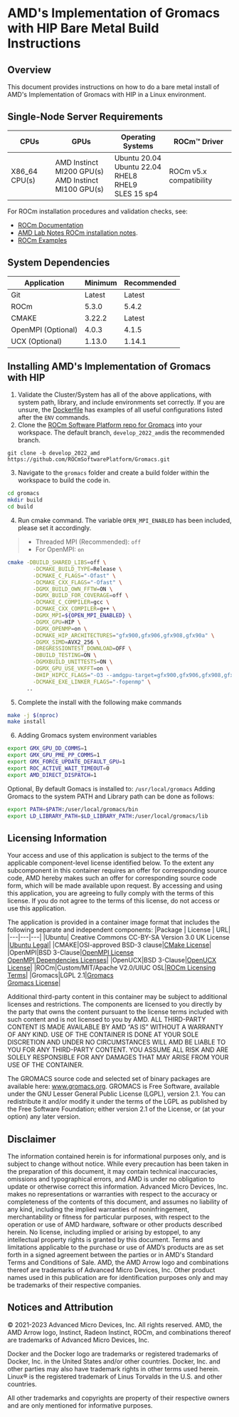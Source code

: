 # AMD's Implementation of Gromacs with HIP Bare Metal Build Instructions

## Overview
This document provides instructions on how to do a bare metal install of AMD's Implementation of Gromacs with HIP in a Linux environment. 

## Single-Node Server Requirements
| CPUs | GPUs | Operating Systems | ROCm™ Driver |
| ---- | ---- | ----------------- | ------------ |
| X86_64 CPU(s) | AMD Instinct MI200 GPU(s) <br>  AMD Instinct MI100 GPU(s) | Ubuntu 20.04 <br> Ubuntu 22.04 <BR> RHEL8 <br> RHEL9 <br> SLES 15 sp4 | ROCm v5.x compatibility |

For ROCm installation procedures and validation checks, see:
* [ROCm Documentation](https://rocm.docs.amd.com)
* [AMD Lab Notes ROCm installation notes](https://github.com/amd/amd-lab-notes/tree/release/rocm-installation).
* [ROCm Examples](https://github.com/amd/rocm-examples)



## System Dependencies
|Application|Minimum|Recommended|
|---|---|---|
|Git|Latest|Latest|
|ROCm|5.3.0|5.4.2|
|CMAKE|3.22.2|Latest|
|OpenMPI (Optional)|4.0.3|4.1.5|
|UCX (Optional)|1.13.0|1.14.1|


## Installing AMD's Implementation of Gromacs with HIP
1. Validate the Cluster/System has all of the above applications, with system path, library, and include environments set correctly. If you are unsure, the [Dockerfile](/gromacs/docker/Dockerfile) has examples of all useful configurations listed after the `ENV` commands. 
2. Clone the [ROCm Software Platform repo for Gromacs](https://github.com/ROCmSoftwarePlatform/Gromacs.git) into your workspace. The default branch, `develop_2022_amd`is the recommended branch. 
```
git clone -b develop_2022_amd https://github.com/ROCmSoftwarePlatform/Gromacs.git
```
3. Navigate to the `gromacs` folder and create a build folder within the workspace to build the code in. 
```bash
cd gromacs
mkdir build
cd build
```

4. Run cmake command. The variable `OPEN_MPI_ENABLED` has been included, please set it accordingly. 
>- Threaded MPI (Recommended): `off`
>- For OpenMPI: `on`

```bash
cmake -DBUILD_SHARED_LIBS=off \
        -DCMAKE_BUILD_TYPE=Release \
        -DCMAKE_C_FLAGS="-Ofast" \
        -DCMAKE_CXX_FLAGS="-Ofast" \
        -DGMX_BUILD_OWN_FFTW=ON \
        -DGMX_BUILD_FOR_COVERAGE=off \
        -DCMAKE_C_COMPILER=gcc \
        -DCMAKE_CXX_COMPILER=g++ \
        -DGMX_MPI=${OPEN_MPI_ENABLED} \
        -DGMX_GPU=HIP \
        -DGMX_OPENMP=on \
        -DCMAKE_HIP_ARCHITECTURES="gfx900,gfx906,gfx908,gfx90a" \
        -DGMX_SIMD=AVX2_256 \
        -DREGRESSIONTEST_DOWNLOAD=OFF \
        -DBUILD_TESTING=ON \
        -DGMXBUILD_UNITTESTS=ON \
        -DGMX_GPU_USE_VKFFT=on \
        -DHIP_HIPCC_FLAGS="-O3 --amdgpu-target=gfx900,gfx906,gfx908,gfx90a" \
        -DCMAKE_EXE_LINKER_FLAGS="-fopenmp" \
      ..
```

5. Complete the install with the following make commands
```bash
make -j $(nproc)
make install
```

6. Adding Gromacs system environment variables
```bash
export GMX_GPU_DD_COMMS=1
export GMX_GPU_PME_PP_COMMS=1
export GMX_FORCE_UPDATE_DEFAULT_GPU=1
export ROC_ACTIVE_WAIT_TIMEOUT=0
export AMD_DIRECT_DISPATCH=1
```
Optional, By default Gomacs is installed to: `/usr/local/gromacs`
Adding Gromacs to the system PATH and Library path can be done as follows:
```bash
export PATH=$PATH:/user/local/gromacs/bin
export LD_LIBRARY_PATH=$LD_LIBRARY_PATH:/user/local/gromacs/lib
```

## Licensing Information
Your access and use of this application is subject to the terms of the applicable component-level license identified below. To the extent any subcomponent in this container requires an offer for corresponding source code, AMD hereby makes such an offer for corresponding source code form, which will be made available upon request. By accessing and using this application, you are agreeing to fully comply with the terms of this license. If you do not agree to the terms of this license, do not access or use this application.

The application is provided in a container image format that includes the following separate and independent components: 
|Package | License | URL|
|---|---|---|
|Ubuntu| Creative Commons CC-BY-SA Version 3.0 UK License |[Ubuntu Legal](https://ubuntu.com/legal)|
|CMAKE|OSI-approved BSD-3 clause|[CMake License](https://cmake.org/licensing/)|
|OpenMPI|BSD 3-Clause|[OpenMPI License](https://www-lb.open-mpi.org/community/license.php)<br /> [OpenMPI Dependencies Licenses](https://docs.open-mpi.org/en/v5.0.x/license/index.html)|
|OpenUCX|BSD 3-Clause|[OpenUCX License](https://openucx.org/license/)|
|ROCm|Custom/MIT/Apache V2.0/UIUC OSL|[ROCm Licensing Terms](https://rocm.docs.amd.com/en/latest/release/licensing.html)|
|Gromacs|LGPL 2.1|[Gromacs](https://www.gromacs.org/)<br /> [Gromacs License](https://github.com/gromacs/gromacs/blob/main/COPYING)|

Additional third-party content in this container may be subject to additional licenses and restrictions. The components are licensed to you directly by the party that owns the content pursuant to the license terms included with such content and is not licensed to you by AMD. ALL THIRD-PARTY CONTENT IS MADE AVAILABLE BY AMD “AS IS” WITHOUT A WARRANTY OF ANY KIND. USE OF THE CONTAINER IS DONE AT YOUR SOLE DISCRETION AND UNDER NO CIRCUMSTANCES WILL AMD BE LIABLE TO YOU FOR ANY THIRD-PARTY CONTENT. YOU ASSUME ALL RISK AND ARE SOLELY RESPONSIBLE FOR ANY DAMAGES THAT MAY ARISE FROM YOUR USE OF THE CONTAINER.

The GROMACS source code and selected set of binary packages are available here: www.gromacs.org. GROMACS is Free Software, available under the GNU Lesser General Public License (LGPL), version 2.1. You can redistribute it and/or modify it under the terms of the LGPL as published by the Free Software Foundation; either version 2.1 of the License, or (at your option) any later version.

## Disclaimer
The information contained herein is for informational purposes only, and is subject to change without notice. While every precaution has been taken in the preparation of this document, it may contain technical inaccuracies, omissions and typographical errors, and AMD is under no obligation to update or otherwise correct this information. Advanced Micro Devices, Inc. makes no representations or warranties with respect to the accuracy or completeness of the contents of this document, and assumes no liability of any kind, including the implied warranties of noninfringement, merchantability or fitness for particular purposes, with respect to the operation or use of AMD hardware, software or other products described herein. No license, including implied or arising by estoppel, to any intellectual property rights is granted by this document. Terms and limitations applicable to the purchase or use of AMD’s products are as set forth in a signed agreement between the parties or in AMD's Standard Terms and Conditions of Sale. AMD, the AMD Arrow logo and combinations thereof are trademarks of Advanced Micro Devices, Inc. Other product names used in this publication are for identification purposes only and may be trademarks of their respective companies.

## Notices and Attribution
© 2021-2023 Advanced Micro Devices, Inc. All rights reserved. AMD, the AMD Arrow logo, Instinct, Radeon Instinct, ROCm, and combinations thereof are trademarks of Advanced Micro Devices, Inc.

Docker and the Docker logo are trademarks or registered trademarks of Docker, Inc. in the United States and/or other countries. Docker, Inc. and other parties may also have trademark rights in other terms used herein. Linux® is the registered trademark of Linus Torvalds in the U.S. and other countries.

All other trademarks and copyrights are property of their respective owners and are only mentioned for informative purposes.
